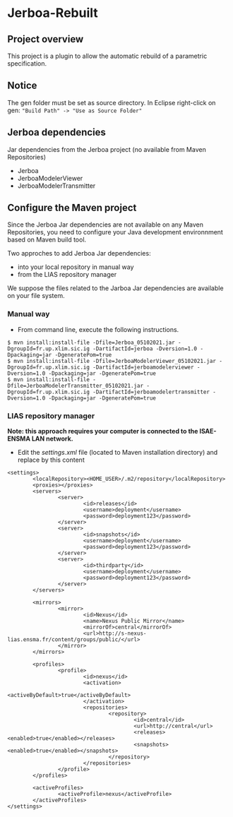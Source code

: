# Jerboa-Rebuilt

## Project overview

This project is a plugin to allow the automatic rebuild of a parametric specification.

## Notice

The gen folder must be set as source directory.
In Eclipse right-click on gen:
`"Build Path" -> "Use as Source Folder"`

## Jerboa dependencies

Jar dependencies from the Jerboa project (no available from Maven Repositories)

* Jerboa
* JerboaModelerViewer
* JerboaModelerTransmitter

## Configure the Maven project

Since the Jerboa Jar dependencies are not available on any Maven Repositories, you need to configure your Java development environnment based on Maven build tool.

Two approches to add Jerboa Jar dependencies:

* into your local repository in manual way
* from the LIAS repository manager

We suppose the files related to the Jarboa Jar dependencies are available on your file system.

### Manual way

* From command line, execute the following instructions.

```
$ mvn install:install-file -Dfile=Jerboa_05102021.jar -DgroupId=fr.up.xlim.sic.ig -DartifactId=jerboa -Dversion=1.0 -Dpackaging=jar -DgeneratePom=true
$ mvn install:install-file -Dfile=JerboaModelerViewer_05102021.jar -DgroupId=fr.up.xlim.sic.ig -DartifactId=jerboamodelerviewer -Dversion=1.0 -Dpackaging=jar -DgeneratePom=true
$ mvn install:install-file -Dfile=JerboaModelerTransmitter_05102021.jar -DgroupId=fr.up.xlim.sic.ig -DartifactId=jerboamodelertransmitter -Dversion=1.0 -Dpackaging=jar -DgeneratePom=true
```

### LIAS repository manager

**Note: this approach requires your computer is connected to the ISAE-ENSMA LAN network.**

* Edit the _settings.xml_ file (located to Maven installation directory) and replace by this content

```
<settings>
        <localRepository><HOME_USER>/.m2/repository</localRepository>
        <proxies></proxies>
        <servers>
                <server>
                        <id>releases</id>
                        <username>deployment</username>
                        <password>deployment123</password>
                </server>
                <server>
                        <id>snapshots</id>
                        <username>deployment</username>
                        <password>deployment123</password>
                </server>
                <server>
                        <id>thirdparty</id>
                        <username>deployment</username>
                        <password>deployment123</password>
                </server>
        </servers>

        <mirrors>
                <mirror>
                        <id>Nexus</id>
                        <name>Nexus Public Mirror</name>
                        <mirrorOf>central</mirrorOf>
                        <url>http://s-nexus-lias.ensma.fr/content/groups/public/</url>
                </mirror>
        </mirrors>

        <profiles>
                <profile>
                        <id>nexus</id>
                        <activation>
                                <activeByDefault>true</activeByDefault>
                        </activation>
                        <repositories>
                                <repository>
                                        <id>central</id>
                                        <url>http://central</url>
                                        <releases><enabled>true</enabled></releases>
                                        <snapshots><enabled>true</enabled></snapshots>
                                </repository>
                        </repositories>
                </profile>
        </profiles>

        <activeProfiles>
                <activeProfile>nexus</activeProfile>
        </activeProfiles>
</settings>
```

